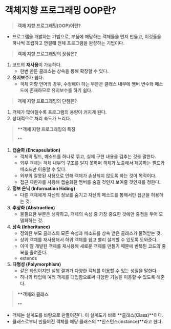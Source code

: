 # 객체지향 프로그래밍 OOP란?



> **객체 지향 프로그래밍(OOP)이란?**

* 프로그램을 개발하는 기법으로, 부품에 해당하는 객체들을 먼저 만들고, 이것들을 하나씩 조립하고 연결해 전체 프로그램을 완성하는 기법이다.

> **객체 지향 프로그래밍의 장점은?**

1. 코드의 **재사용**이 가능하다.
   * 한번 만든 클래스는 상속을 통해 확장할 수 있다.
2. **유지보수**가 쉽다.
   * 객체 지향 언어의 경우, 수정해야 하는 부분은 클래스 내부에 멤버 변수와 메소드에 존재하므로 유지보수를 하기 쉽다.

> **객체 지향 프로그래밍의 단점은?**

1. 객체가 많아질수록 프로그램의 용량이 커지게 된다.
2. 상대적으로 처리 속도가 느리다.

> **\*\*객체 지향 프로그래밍의 특징**
>
> \*\*

1. **캡슐화 (Encapsulation)**
   * 객체의 필드, 메소드를 하나로 묶고, 실제 구현 내용을 감추는 것을 말한다.
   * 외부 객체는 객체 내부의 구조를 알지 못하며 객체가 노출해서 제공하는 필드와 메소드만 이용할 수 있다.
   * 외부의 잘못된 사용으로 인해 객체가 손상되지 않도록 하는 것이 목적이다.
   * 접근 제한자를 사용해 캡슐화된 멤버를 숨길 것인지 보여줄 것인지를 정한다.
2. **정보 은닉 (Information Hiding)**
   * 다른 객체에게 자신의 정보를 숨기고 자신의 메소드를 통해서만 접근을 허용하는 것.
3. **추상화 (Abstraction)**
   * 불필요한 부분은 생략하고, 객체의 속성 중 가장 중요한 것에만 중점을 두어 모델화하는 것.
4. **상속 (Inheritance)**
   * 정의된 부모 클래스의 모든 속성과 메소드를 상속 받은 클래스가 물려받는 것.
   * 상위 객체를 재사용해서 하위 객체를 쉽고 빨리 설계할 수 있도록 도와준다.
   * 이미 잘 개발된 객체를 재사용해 새로운 객체를 만들기 때문에 반복된 코드의 중복을 줄여준다.
   * extends
5. **다형성 (Polymorphism)**
   * 같은 타입이지만 실행 결과가 다양한 객체를 이용할 수 있는 성질을 말한다.
   * 하나의 타입에 여러 객체를 대입함으로써 다양한 기능을 이용할 수 있도록 해준다.

> **\*\*객체와 클래스**
>
> \*\*

* 객체는 설계도를 바탕으로 만들어진다. 이 설계도가 바로 \*\*클래스(Class)\*\*이다.
* 클래스로부터 만들어진 객체를 해당 클래스의 \*\*인스턴스(instance)\*\*라고 한다.
